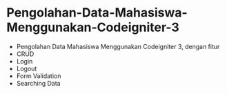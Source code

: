 # Pengolahan-Data-Mahasiswa-Menggunakan-Codeigniter-3
- Pengolahan Data Mahasiswa Menggunakan Codeigniter 3, dengan fitur
- CRUD
- Login
- Logout
- Form Validation
- Searching Data
